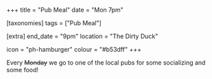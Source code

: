 +++
title = "Pub Meal"
date = "Mon 7pm"

[taxonomies]
tags = ["Pub Meal"]

[extra]
end_date = "9pm"
location = "The Dirty Duck"

icon = "ph-hamburger"
colour = "#b53dff"
+++

Every ~~Monday~~ we go to one of the local pubs for some socializing and some food!